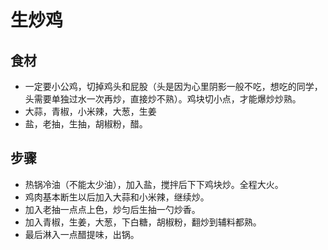 # 生炒鸡

## 食材

- 一定要小公鸡，切掉鸡头和屁股（头是因为心里阴影一般不吃，想吃的同学，头需要单独过水一次再炒，直接炒不熟）。鸡块切小点，才能爆炒炒熟。
- 大蒜，青椒，小米辣，大葱，生姜
- 盐，老抽，生抽，胡椒粉，醋。

## 步骤

- 热锅冷油（不能太少油），加入盐，搅拌后下下鸡块炒。全程大火。
- 鸡肉基本断生以后加入大蒜和小米辣，继续炒。
- 加入老抽一点点上色，炒匀后生抽一勺炒香。
- 加入青椒，生姜，大葱，下白糖，胡椒粉，翻炒到辅料都熟。
- 最后淋入一点醋提味，出锅。